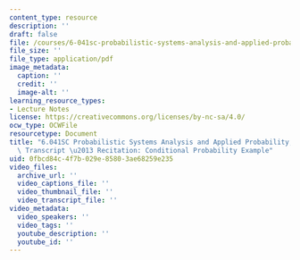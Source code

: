 ```yaml
---
content_type: resource
description: ''
draft: false
file: /courses/6-041sc-probabilistic-systems-analysis-and-applied-probability-fall-2013/0fbcd84c4f7b029e85803ae68259e235_MIT6_041SCF13_Conditioning_Example_300k.pdf
file_size: ''
file_type: application/pdf
image_metadata:
  caption: ''
  credit: ''
  image-alt: ''
learning_resource_types:
- Lecture Notes
license: https://creativecommons.org/licenses/by-nc-sa/4.0/
ocw_type: OCWFile
resourcetype: Document
title: "6.041SC Probabilistic Systems Analysis and Applied Probability, Fall 2013\
  \ Transcript \u2013 Recitation: Conditional Probability Example"
uid: 0fbcd84c-4f7b-029e-8580-3ae68259e235
video_files:
  archive_url: ''
  video_captions_file: ''
  video_thumbnail_file: ''
  video_transcript_file: ''
video_metadata:
  video_speakers: ''
  video_tags: ''
  youtube_description: ''
  youtube_id: ''
---
```

